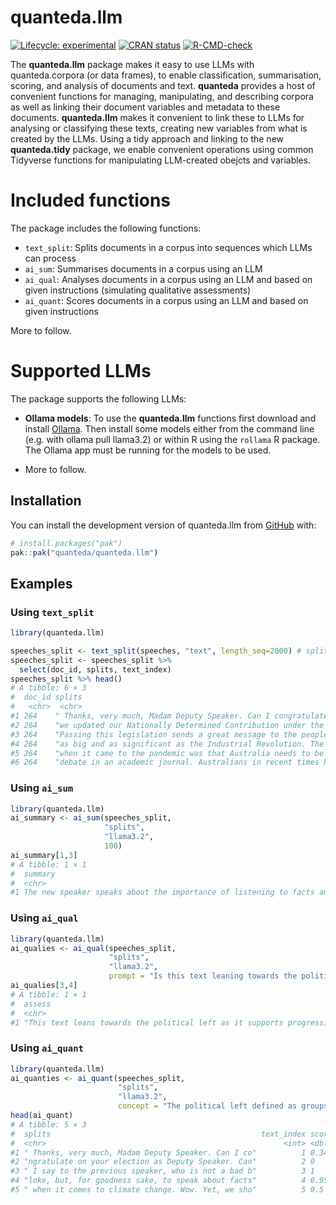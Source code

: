 
<!-- README.md is generated from README.Rmd. Please edit that file -->

# quanteda.llm

<!-- badges: start -->

[![Lifecycle:
experimental](https://img.shields.io/badge/lifecycle-experimental-orange.svg)](https://lifecycle.r-lib.org/articles/stages.html#experimental)
[![CRAN
status](https://www.r-pkg.org/badges/version/quanteda.llm)](https://CRAN.R-project.org/package=quanteda.llm)
[![R-CMD-check](https://github.com/quanteda/quanteda.llm/actions/workflows/R-CMD-check.yaml/badge.svg)](https://github.com/quanteda/quanteda.llm/actions/workflows/R-CMD-check.yaml)
<!-- badges: end -->

The **quanteda.llm** package makes it easy to use LLMs with
quanteda.corpora (or data frames), to enable classification,
summarisation, scoring, and analysis of documents and text. **quanteda**
provides a host of convenient functions for managing, manipulating, and
describing corpora as well as linking their document variables and
metadata to these documents. **quanteda.llm** makes it convenient to
link these to LLMs for analysing or classifying these texts, creating
new variables from what is created by the LLMs. Using a tidy approach
and linking to the new **quanteda.tidy** package, we enable convenient
operations using common Tidyverse functions for manipulating LLM-created
obejcts and variables.

# Included functions

The package includes the following functions:

- `text_split`: Splits documents in a corpus into sequences which LLMs
  can process
- `ai_sum`: Summarises documents in a corpus using an LLM
- `ai_qual`: Analyses documents in a corpus using an LLM and based on
  given instructions (simulating qualitative assessments)
- `ai_quant`: Scores documents in a corpus using an LLM and based on
  given instructions

More to follow.

# Supported LLMs

The package supports the following LLMs:

- **Ollama models**: To use the **quanteda.llm** functions first
  download and install [Ollama](https://ollama.com/). Then install some
  models either from the command line (e.g. with ollama pull llama3.2)
  or within R using the `rollama` R package. The Ollama app must be
  running for the models to be used.

- More to follow.

## Installation

You can install the development version of quanteda.llm from
[GitHub](https://github.com/) with:

``` r
# install.packages("pak")
pak::pak("quanteda/quanteda.llm")
```

## Examples

### Using `text_split`

``` r
library(quanteda.llm)

speeches_split <- text_split(speeches, "text", length_seq=2000) # split the text into sequences of 512 characters
speeches_split <- speeches_split %>%
  select(doc_id, splits, text_index)
speeches_split %>% head()
# A tibble: 6 × 3
#  doc_id splits                                                                                                                                          text_index
#   <chr>  <chr>                                                                                                                                                <int>
#1 264    " Thanks, very much, Madam Deputy Speaker. Can I congratulate on your election as Deputy Speake…          1
#2 264    "we updated our Nationally Determined Contribution under the Paris Agreement to reflect th…          2
#3 264    "Passing this legislation sends a great message to the people of Australia that we are tak…          3
#4 264    "as big and as significant as the Industrial Revolution. The Industrial Revolution was based u…          4
#5 264    "when it came to the pandemic was that Australia needs to be more self-reliant. We need to be …          5
#6 264    "debate in an academic journal. Australians in recent times have experienced first drought…          6
```

### Using `ai_sum`

``` r
library(quanteda.llm)
ai_summary <- ai_sum(speeches_split, 
                     "splits", 
                     "llama3.2", 
                     100)
ai_summary[1,3]
# A tibble: 1 × 1
#  summary                                                                                                                    
#  <chr>                                                                                                                      
#1 The new speaker speaks about the importance of listening to facts and science when it comes to climate change, emphasizing…
```

### Using `ai_qual`

``` r
library(quanteda.llm)
ai_qualies <- ai_qual(speeches_split, 
                      "splits", 
                      "llama3.2", 
                      prompt = "Is this text leaning towards the political left? The political left defined as groups which advocate for social equality, government intervention in the economy, and progressive policies.")
ai_qualies[3,4]
# A tibble: 1 × 1
#  assess                                                                                                                                                         
#  <chr>                                                                                                                                                          
#1 "This text leans towards the political left as it supports progressive policies such as taking action on climate change, committing to a net-zero target by 20…
```

### Using `ai_quant`

``` r
library(quanteda.llm)
ai_quanties <- ai_quant(speeches_split, 
                        "splits", 
                        "llama3.2", 
                        concept = "The political left defined as groups which advocate for social equality, government intervention in the economy, and progressive policies.")
head(ai_quant)
# A tibble: 5 × 3
#  splits                                               text_index score
#  <chr>                                                     <int> <dbl>
#1 " Thanks, very much, Madam Deputy Speaker. Can I co"          1 0.34 
#2 "ngratulate on your election as Deputy Speaker. Can"          2 0    
#3 " I say to the previous speaker, who is not a bad b"          3 1    
#4 "loke, but, for goodness sake, to speak about facts"          4 0.955
#5 " when it comes to climate change. Wow. Yet, we sho"          5 0.5  
```
